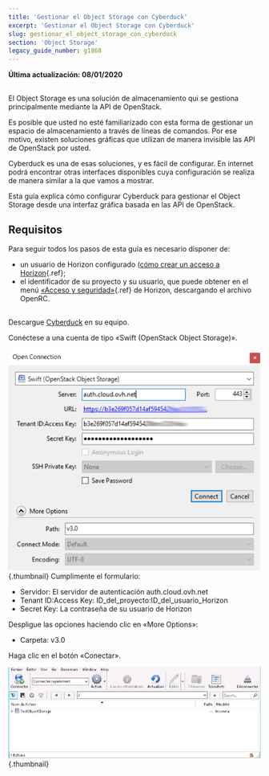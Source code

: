 ```yaml
---
title: 'Gestionar el Object Storage con Cyberduck'
excerpt: 'Gestionar el Object Storage con Cyberduck'
slug: gestionar_el_object_storage_con_cyberduck
section: 'Object Storage'
legacy_guide_number: g1868
---
```


**Última actualización: 08/01/2020**

## 
El Object Storage es una solución de almacenamiento qui se gestiona principalmente mediante la API de OpenStack. 

Es posible que usted no esté familiarizado con esta forma de gestionar un espacio de almacenamiento a través de líneas de comandos. Por ese motivo, existen soluciones gráficas que utilizan de manera invisible las API de OpenStack por usted.

Cyberduck es una de esas soluciones, y es fácil de configurar. En internet podrá encontrar otras interfaces disponibles cuya configuración se realiza de manera similar a la que vamos a mostrar.

Esta guía explica cómo configurar Cyberduck para gestionar el Object Storage desde una interfaz gráfica basada en las API de OpenStack.


## Requisitos
Para seguir todos los pasos de esta guía es necesario disponer de:


- un usuario de Horizon configurado ([cómo crear un acceso a Horizon](https://docs.ovh.com/us/es/public-cloud/crear-y-eliminar-un-usuario-de-openstack/){.ref};
- el identificador de su proyecto y su usuario, que puede obtener en el menú [«Acceso y seguridad»](https://docs.ovh.com/us/en/public-cloud/access_and_security_in_horizon/){.ref} de Horizon, descargando el archivo OpenRC.



## 
Descargue [Cyberduck](https://cyberduck.io/) en su equipo.

Conéctese a una cuenta de tipo «Swift (OpenStack Object Storage)».

![objectstorage-cyberduck](images/v3.0.png){.thumbnail}
Cumplimente el formulario:


- Servidor: El servidor de autenticación auth.cloud.ovh.net
- Tenant ID:Access Key: ID_del_proyecto:ID_del_usuario_Horizon
- Secret Key: La contraseña de su usuario de Horizon


Despligue las opciones haciendo clic en «More Options»:


- Carpeta: v3.0


Haga clic en el botón «Conectar».

![objectstorage-cyberduck](images/img_2756.jpg){.thumbnail}